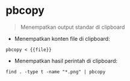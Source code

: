 # pbcopy

> Menempatkan output standar di clipboard

- Menempatkan konten file di clipboard:

`pbcopy < {{file}}`

- Menempatkan hasil perintah di clipboard:

`find . -type t -name "*.png" | pbcopy`
